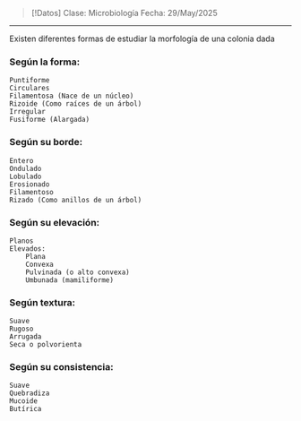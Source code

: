 >[!Datos]
>Clase: Microbiología
>Fecha: 29/May/2025

---
Existen diferentes formas de estudiar la morfología de una colonia dada
### Según la forma:
	Puntiforme
	Circulares
	Filamentosa (Nace de un núcleo)
	Rizoide (Como raíces de un árbol)
	Irregular
	Fusiforme (Alargada)

### Según su borde:
	Entero
	Ondulado
	Lobulado
	Erosionado
	Filamentoso
	Rizado (Como anillos de un árbol)

### Según su elevación:
	Planos
	Elevados:
		Plana
		Convexa
		Pulvinada (o alto convexa)
		Umbunada (mamiliforme)

### Según textura:
	Suave
	Rugoso
	Arrugada
	Seca o polvorienta

### Según su consistencia:
	Suave
	Quebradiza
	Mucoide
	Butírica